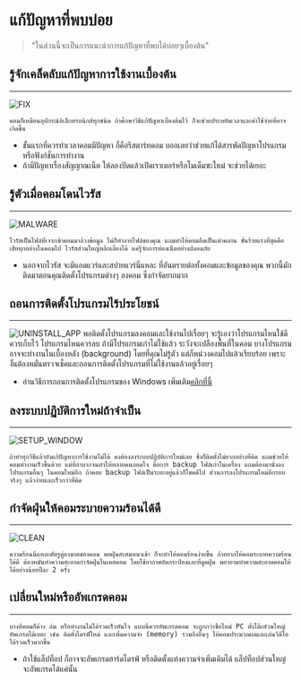 # แก้ปัญหาที่พบบ่อย
>"ในส่วนนี้จะเป็นการแนะนำการแก้ปัญหาที่พบได้บ่อยๆเบื้องต้น"

## รู้จักเคล็ดลับแก้ปัญหาการใช้งานเบื้องต้น
---
![FIX](https://t4.ftcdn.net/jpg/02/76/09/17/360_F_276091725_bBSdFPxTN4kgQnURbbUh77xhvCIYbu93.jpg)

    คอมก็เหมือนอุปกรณ์อิเล็กทรอนิกส์ทุกชนิด ถ้าศึกษาวิธีแก้ปัญหาเบื้องต้นไว้ ก็จะช่วยประหยัดเวลาและค่าใช้จ่ายที่อาจเกิดขึ้น 


- ขั้นแรกที่ควรทำเวลาคอมมีปัญหา ก็คือรีสตาร์ทคอม บอกเลยว่าช่วยแก้ได้สารพัดปัญหาโปรแกรมหรือฟังก์ชั่นการทำงาน
- ถ้ามีปัญหาเรื่องสัญญาณเน็ต ให้ลองปิดแล้วเปิดเราเตอร์หรือโมเด็มซะใหม่ จะช่วยได้เยอะ

## รู้ตัวเมื่อคอมโดนไวรัส
---
![MALWARE](https://media.threatpost.com/wp-content/uploads/sites/103/2019/09/09145908/malware_SL_pic3.jpg)

    ไวรัสเป็นไฟล์ที่เจาะเข้าคอมมาล้วงข้อมูล ไม่ก็ทำลายไฟล์ของคุณ แถมทำให้คอมอืดเป็นเต่าคลาน ขั้นร้ายแรงที่สุดคือเสียทุกอย่างในคอมไป ไวรัสส่วนใหญ่หลีกเลี่ยงได้ แค่รู้จักการท่องเน็ตอย่างปลอดภัย
- นอกจากไวรัส จะมีแอดแวร์และสปายแวร์นี่แหละ ที่อันตรายต่อทั้งคอมและข้อมูลของคุณ พวกนี้มักติดมาตอนคุณติดตั้งโปรแกรมต่างๆ ลงคอม ซึ่งกำจัดยากมาก

## ถอนการติดตั้งโปรแกรมไร้ประโยชน์
---
![UNINSTALL_APP](https://m.media-amazon.com/images/I/71ZGnRHFOQL.jpg)
    พอติดตั้งโปรแกรมลงคอมและใช้งานไปเรื่อยๆ จะรู้เองว่าโปรแกรมไหนใช้ดีควรเก็บไว้ โปรแกรมไหนควรลบ ถ้ามีโปรแกรมเก่าไม่ใช้แล้ว ระวังจะเปลืองพื้นที่ในคอม  บางโปรแกรมอาจจะทำงานในเบื้องหลัง (background) โดยที่คุณไม่รู้ตัว แต่ก็หน่วงคอมไปแล้วเรียบร้อย เพราะงั้นต้องหมั่นตรวจเช็คและถอนการติดตั้งโปรแกรมที่ไม่ใช้งานแล้วอยู่เรื่อยๆ

- อ่านวิธีการถอนการติดตั้งโปรแกรมของ Windows เพิ่มเติม[คลิกที่นี้](https://www.bitdefender.co.th/post/permanently-remove-windows-program/)

## ลงระบบปฏิบัติการใหม่ถ้าจำเป็น
---
![SETUP_WINDOW](https://www.lifehacker.com.au/wp-content/uploads/sites/4/2015/07/29/1362234362561424999.jpg)

    ถ้าทำทุกวิธีแล้วยังแก้ปัญหาการใช้งานไม่ได้ คงต้องลงระบบปฏิบัติการใหม่เลย ซึ่งก็ติดตั้งไม่ยากอย่างที่คิด แถมช่วยให้คอมทำงานเร็วขึ้นด้วย แต่ที่ลำบากจนทำให้หลายคนถอดใจ คือการ backup ไฟล์เก่าในเครื่อง แถมต้องมานั่งลงโปรแกรมอื่นๆ ในคอมใหม่อีก ถ้าคอย backup ไฟล์เป็นระยะอยู่แล้วก็โชคดีไป ส่วนการลงโปรแกรมใหม่อีกรอบ จริงๆ แล้วง่ายและเร็วกว่าที่คิด


## กำจัดฝุ่นให้คอมระบายความร้อนได้ดี
---
![CLEAN](https://www.howtogeek.com/wp-content/uploads/2014/08/Person-cleaning-dust-out-of-a-laptop.jpeg?height=200p&trim=2,2,2,2)

    ความร้อนนี่แหละศัตรูคู่อาฆาตของคอม พอฝุ่นสะสมหนาเข้า ก็จะทำให้คอมร้อนง่ายขึ้น ถ้าอยากให้คอมระบายความร้อนได้ดี ต้องหมั่นทำความสะอาดกำจัดฝุ่นในเคสคอม โดยใช้อากาศอัดกระป๋องและที่ดูดฝุ่น พยายามทำความสะอาดคอมให้ได้อย่างน้อยปีละ 2 ครั้ง 

## เปลี่ยนใหม่หรืออัพเกรดคอม
---
    บางทีคอมก็ค้าง ล่ม หรือทำงานไม่ได้รวดเร็วทันใจ แบบนี้ควรอัพเกรดคอม จะถูกกว่าซื้อใหม่ PC ตั้งโต๊ะส่วนใหญ่อัพเกรดได้เยอะ เช่น ติดตั้งไดรฟ์ใหม่ และเพิ่มความจำ (memory) รวมถึงอื่นๆ ให้คอมประมวลผลและเล่นวีดีโอได้รวดเร็วมากขึ้น
- ถ้าใช้แล็ปท็อป ก็อาจจะอัพเกรดฮาร์ดไดรฟ์ หรือติดตั้งแท่งความจำเพิ่มเติมได้ แล็ปท็อปส่วนใหญ่จะอัพเกรดได้แค่นั้น

